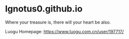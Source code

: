# Ignotus0.github.io
Where your treasure is, there will your heart be also.

Luogu Homepage: https://www.luogu.com.cn/user/197717/
